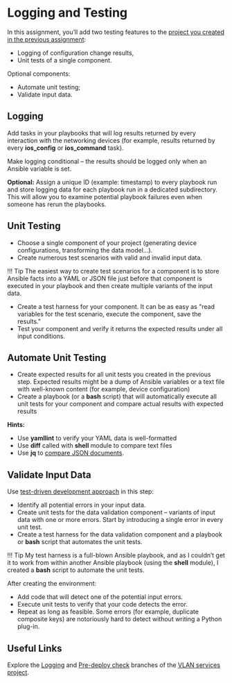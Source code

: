 # Logging and Testing

In this assignment, you’ll add two testing features to the [project you created in the previous assignment](EX-Create_Service_Data_Model.md):

-   Logging of configuration change results,
-   Unit tests of a single component.

Optional components:

-   Automate unit testing;
-   Validate input data.

## Logging

Add tasks in your playbooks that will log results returned by every interaction with the networking devices (for example, results returned by every **ios\_config** or **ios\_command** task).

Make logging conditional – the results should be logged only when an Ansible variable is set.

**Optional:** Assign a unique ID (example: timestamp) to every playbook run and store logging data for each playbook run in a dedicated subdirectory. This will allow you to examine potential playbook failures even when someone has rerun the playbooks.

## Unit Testing

-   Choose a single component of your project (generating device configurations, transforming the data model…).
-   Create numerous test scenarios with valid and invalid input data.

!!! Tip
    The easiest way to create test scenarios for a component is to store Ansible facts into a YAML or JSON file just before that component is executed in your playbook and then create multiple variants of the input data.

-   Create a test harness for your component. It can be as easy as "read variables for the test scenario, execute the component, save the results."
-   Test your component and verify it returns the expected results under all input conditions.

## Automate Unit Testing

-   Create expected results for all unit tests you created in the previous step. Expected results might be a dump of Ansible variables or a text file with well-known content (for example, device configuration)
-   Create a playbook (or a **bash** script) that will automatically execute all unit tests for your component and compare actual results with expected results

**Hints:**

-   Use **yamllint** to verify your YAML data is well-formatted
-   Use **diff** called with **shell** module to compare text files
-   Use **jq** to [compare JSON documents](http://stackoverflow.com/questions/31930041/using-jq-or-alternative-command-line-tools-to-diff-json-files).

## Validate Input Data

Use [test-driven development approach](https://en.wikipedia.org/wiki/Test-driven_development) in this step:

-   Identify all potential errors in your input data.
-   Create unit tests for the data validation component – variants of input data with one or more errors. Start by introducing a single error in every unit test.
-   Create a test harness for the data validation component and a playbook or **bash** script that automates the unit tests.

!!! Tip
    My test harness is a full-blown Ansible playbook, and as I couldn’t get it to work from within another Ansible playbook (using the **shell** module), I created a **bash** script to automate the unit tests.

After creating the environment:

-   Add code that will detect one of the potential input errors.
-   Execute unit tests to verify that your code detects the error.
-   Repeat as long as feasible. Some errors (for example, duplicate composite keys) are notoriously hard to detect without writing a Python plug-in.

## Useful Links

Explore the [Logging](https://github.com/ipspace/VLAN-service/tree/Logging) and [Pre-deploy check](https://github.com/ipspace/VLAN-service/tree/VLAN_PreDeploy_Check) branches of the [VLAN services project](https://github.com/ipspace/VLAN-service/).

